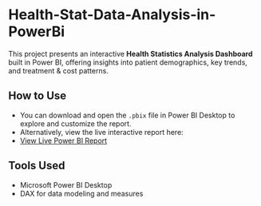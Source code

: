 # Health-Stat-Data-Analysis-in-PowerBi
This project presents an interactive **Health Statistics Analysis Dashboard** built in Power BI, offering insights into patient demographics, key trends, and treatment & cost patterns. 

## How to Use
- You can download and open the `.pbix` file in Power BI Desktop to explore and customize the report.
- Alternatively, view the live interactive report here:
- [View Live Power BI Report](https://app.powerbi.com/view?r=eyJrIjoiZWY1N2RiN2YtNmY0Ny00MzVlLWIzNWEtY2QyYjcyZDkxZmE1IiwidCI6IjA5MzEzOTE3LTRiODctNDBhOC04NjM3LWU3NDMyZDc1NDY4NiIsImMiOjEwfQ%3D%3D)

## Tools Used
- Microsoft Power BI Desktop
- DAX for data modeling and measures
